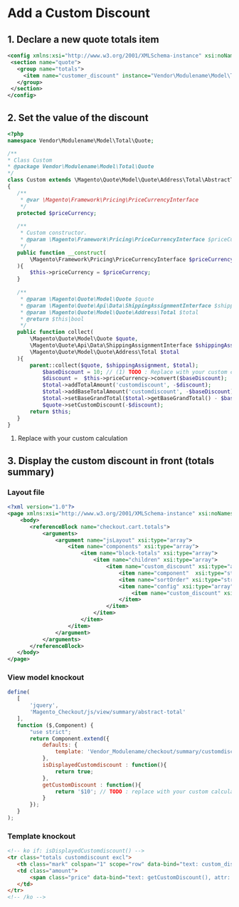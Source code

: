 # Add a Custom Discount
## 1. Declare a new quote totals item
```xml title="app/code/Vendor/Modulename/etc/sales.xml"
<config xmlns:xsi="http://www.w3.org/2001/XMLSchema-instance" xsi:noNamespaceSchemaLocation="urn:magento:module:Magento_Sales:etc/sales.xsd">
 <section name="quote">
   <group name="totals">
     <item name="customer_discount" instance="Vendor\Modulename\Model\Total\Quote\Custom" sort_order="420"/>
   </group>
 </section>
</config>
```

## 2. Set the value of the discount
```php title="app/code/Vendor/Modulename/Model/Total/Quote/Custom.php"
<?php
namespace Vendor\Modulename\Model\Total\Quote;

/**
* Class Custom
* @package Vendor\Modulename\Model\Total\Quote
*/
class Custom extends \Magento\Quote\Model\Quote\Address\Total\AbstractTotal
{
   /**
    * @var \Magento\Framework\Pricing\PriceCurrencyInterface
    */
   protected $priceCurrency;
   
   /**
    * Custom constructor.
    * @param \Magento\Framework\Pricing\PriceCurrencyInterface $priceCurrency
    */
   public function __construct(
       \Magento\Framework\Pricing\PriceCurrencyInterface $priceCurrency
   ){
       $this->priceCurrency = $priceCurrency;
   }
   
   /**
    * @param \Magento\Quote\Model\Quote $quote
    * @param \Magento\Quote\Api\Data\ShippingAssignmentInterface $shippingAssignment
    * @param \Magento\Quote\Model\Quote\Address\Total $total
    * @return $this|bool
    */
   public function collect(
       \Magento\Quote\Model\Quote $quote,
       \Magento\Quote\Api\Data\ShippingAssignmentInterface $shippingAssignment,
       \Magento\Quote\Model\Quote\Address\Total $total
   ){
       parent::collect($quote, $shippingAssignment, $total);
           $baseDiscount = 10; // (1) TODO : Replace with your custom calculation
           $discount =  $this->priceCurrency->convert($baseDiscount);
           $total->addTotalAmount('customdiscount', -$discount);
           $total->addBaseTotalAmount('customdiscount', -$baseDiscount);
           $total->setBaseGrandTotal($total->getBaseGrandTotal() - $baseDiscount);
           $quote->setCustomDiscount(-$discount);
       return $this;
   }
}
```

1.  Replace with your custom calculation
## 3. Display the custom discount in front (totals summary)
### Layout file
```xml title="app/code/Vendor/Modulename/view/frontend/layout/checkout_cart_index.xml"
<?xml version="1.0"?>
<page xmlns:xsi="http://www.w3.org/2001/XMLSchema-instance" xsi:noNamespaceSchemaLocation="urn:magento:framework:View/Layout/etc/page_configuration.xsd">
    <body>
       <referenceBlock name="checkout.cart.totals">
           <arguments>
               <argument name="jsLayout" xsi:type="array">
                   <item name="components" xsi:type="array">
                       <item name="block-totals" xsi:type="array">
                           <item name="children" xsi:type="array">
                               <item name="custom_discount" xsi:type="array">
                                   <item name="component"  xsi:type="string">Vendor_Modulename/js/view/checkout/summary/customdiscount</item>
                                   <item name="sortOrder" xsi:type="string">20</item>
                                   <item name="config" xsi:type="array">
                                       <item name="custom_discount" xsi:type="string" translate="true">Custom Discount</item>
                                   </item>
                               </item>
                           </item>
                       </item>
                   </item>
               </argument>
           </arguments>
       </referenceBlock>
   </body>
</page>
```

### View model knockout
```javascript title="app/code/Vendor/Modulename/view/frontend/web/js/view/checkout/summary/customdiscount.js"
define(
   [
       'jquery',
       'Magento_Checkout/js/view/summary/abstract-total'
   ],
   function ($,Component) {
       "use strict";
       return Component.extend({
           defaults: {
               template: 'Vendor_Modulename/checkout/summary/customdiscount'
           },
           isDisplayedCustomdiscount : function(){
               return true;
           },
           getCustomDiscount : function(){
               return '$10'; // TODO : replace with your custom calculation
           }
       });
   }
);
```

### Template knockout
```html title="app/code/Vendor/Modulename/view/frontend/web/template/checkout/summary/customdiscount.html"
<!-- ko if: isDisplayedCustomdiscount() -->
<tr class="totals customdiscount excl">
   <th class="mark" colspan="1" scope="row" data-bind="text: custom_discount"></th>
   <td class="amount">
       <span class="price" data-bind="text: getCustomDiscount(), attr: {'data-th': custom_discount}"></span>
   </td>
</tr>
<!-- /ko -->
```